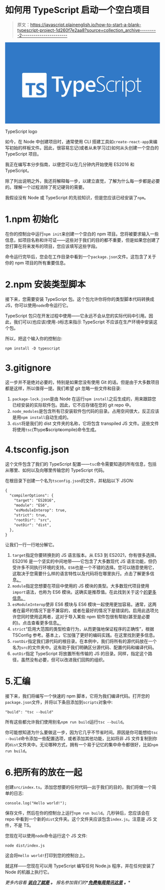 # 如何用 TypeScript 启动一个空白项目

> 原文：<https://javascript.plainenglish.io/how-to-start-a-blank-typescript-project-1d260f7e2aa8?source=collection_archive---------2----------------------->

![](img/7ce29ff09681a8757a62e6548a8636e8.png)

TypeScript logo

如今，在 Node 中创建项目时，通常使用 CLI 搭建工具如`create-react-app`来编写初始的样板文件。因此，很容易忘记(或者从未学习过)如何从头创建一个空白的 TypeScript 项目。

我正在编写本分步指南，以便您可以在几分钟内开始使用 ES2016 和 TypeScript。

除了列出说明之外，我还将解释每一步，以建立直觉，了解为什么每一步都是必要的。理解一个过程消除了死记硬背的需要。

我假设没有 Node 或 TypeScript 的先验知识，但是您应该已经安装了`npm`。

# 1.npm 初始化

在你的控制台中运行`npm init`来创建一个空白的 npm 项目。您将被要求输入一些信息，如项目名称和许可证——这些对于我们的目的都不重要，但是如果您创建了您打算在将来发布的项目，您应该填写这些字段。

命令运行完毕后，您会在工作目录中看到一个`package.json`文件。这包含了关于你的 npm 项目的所有重要信息。

# 2.npm 安装类型脚本

接下来，您需要安装 TypeScript 包。这个包允许你将你的类型脚本代码转换成 JS，你可以使用`node`命令运行它。

TypeScript 包只在开发过程中使用——它永远不会从您的实际代码中引用。因此，我们可以(也应该)使用`-D`标志来指示 TypeScript 不应该在生产环境中安装这个包。

所以，把这个输入你的控制台:

```
npm install -D typescript
```

# 3.gitignore

这一步并不是绝对必要的，特别是如果您没有使用 Git 的话。但是由于大多数项目都是这样，所以值得一提。我们希望 git 忽略一些文件和目录:

1.  `package-lock.json`是由 Node 在运行`npm install`之后生成的，用来跟踪您已经安装的实际软件包。因此，它不应存储在您的 git repo 中。
2.  `node_modules`是包含所有已安装软件包代码的目录。占用空间很大，反正应该是用`npm install`自动生成的。
3.  `dist`将是我们的 dist 文件夹的名称，它将包含 transpiled JS 文件。这些文件将使用`tsc`(**T**type**S**script**c**ompile)命令生成。

# 4.tsconfig.json

这个文件包含了我们的 TypeScript 配置——`tsc`命令需要知道的所有信息，包括从哪里、如何以及向哪里传输您的 TypeScript 代码。

在根目录下创建一个名为`tsconfig.json`的文件，并粘贴以下 JSON:

```
{
  "compilerOptions": {
    "target": "ES2016",
    "module": "ES6",
    "esModuleInterop": true,
    "strict": true,
    "rootDir": "src",
    "outDir": "dist",
  },
}
```

让我们一行一行地分解它。

1.  `target`指定你要转换到的 JS 语言版本。从 ES3 到 ES2021，你有很多选择。ES2016 是一个坚实的中间地带——它包含了大多数现代 JS 语言功能，但仍受许多不同执行环境的支持。`ES6`也是一个不错的选择。您可以随意使用它，这取决于您需要什么样的语言特性以及代码将在哪里执行。点击了解更多信息[。](https://www.typescriptlang.org/tsconfig#target)
2.  `module`指定您想要在项目中使用的 JS 模块的类型。大多数现代项目使用`import`语法，也称为 ES6 模块。这确实是推荐值。在此找到关于这个[的更多信息。](https://www.typescriptlang.org/tsconfig#module)
3.  `esModuleInterop`使非 ES6 模块与 ES6 模块一起使用更加容易。通常，这两者在最坏的情况下是不兼容的，或者在最好的情况下是错误的。启用此选项允许您同时使用这两者，这对于导入某些 npm 软件包很有帮助(甚至是必要的)。点击查看更多信息[。](https://www.typescriptlang.org/tsconfig#esModuleInterop)
4.  `strict`“启用大范围的类型检查行为，从而更强地保证程序的正确性”，根据 TSConfig 参考。基本上，它加强了更好的编码实践。在这里找到更多信息。
5.  `rootDir`指定我们源代码的根目录。在本例中，我们将所有的源代码放在一个名为`src`的文件夹中。这有助于我们明确区分源代码、配置代码和编译代码。
6.  `outDir`指定 TypeScript 将放置所有传输的 JS 的目录。同样，指定这个路径，虽然没有必要，但可以改进我们回购的组织。

# 5.汇编

接下来，我们将编写一个快速的 npm 脚本，它将为我们编译代码。打开您的`package.json`文件，并将以下条目添加到`scripts`对象中:

```
"build": "tsc --build"
```

所有这些都允许我们使用别名`npm run build`运行`tsc --build`。

你可能想知道为什么要做这一步，因为它几乎不节省时间。原因是你可能想给`tsc --build`命令添加一些配置选项，或者添加其他功能，比如将非 JS 文件复制到你的`dist`文件夹中。无论哪种方式，拥有一个易于记忆的集中命令都很好，比如`npm run build`。

# 6.把所有的放在一起

创建`src/index.ts`。添加您想要的任何代码—出于我们的目的，我们将做一个简单的日志:

```
console.log("Hello world!");
```

保存文件，然后在你的控制台上运行`npm run build`。几秒钟后，您应该会在 repo 中看到一个新的`dist`文件夹。这个文件夹应该包含`index.js`。注意是 JS 文件，不是 TS。

您现在可以使用`node`命令运行这个 JS 文件:

```
node dist/index.js
```

这会将`Hello world!`打印到您的控制台上。

就这样——您现在可以用 TypeScript 编写任何 Node.js 程序，并在任何安装了 Node 的机器上执行它。

*更多内容看* [***说白了就是***](http://plainenglish.io/) ***。*** *报名参加我们的**[***免费每周简讯这里***](http://newsletter.plainenglish.io/) ***。****